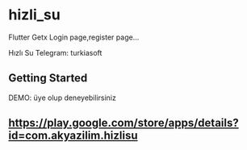 # hizli_su
Flutter
Getx
Login page,register page...

Hızlı Su
Telegram: turkiasoft
## Getting Started
DEMO: üye olup deneyebilirsiniz
## https://play.google.com/store/apps/details?id=com.akyazilim.hizlisu
